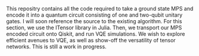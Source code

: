 This repositry contains all the code required to take a ground state MPS and encode it into a quantum circuit consisting of one and two-qubit unitary gates. I will soon reference the source to the existing algorithm. For this section, we use the ITensor library in Julia. Then, we transport our MPS encoded circuit onto Qiskit, and run VQE simulations. We wish to explore efficient avenues to VQE, as well as show-off the versatility of tensor networks. This is still a work in progress.
